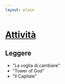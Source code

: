 ```yaml
---
layout: plain
---
```


# [Attività](attivita/index)

## Leggere

- "La voglia di cambiare"
- "Tower of God"
- "Il Capitale"
